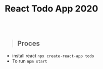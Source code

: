 # React Todo App 2020
<br><br>



>## Proces
+ install react `npx create-react-app todo`
+ To run `npm start`
